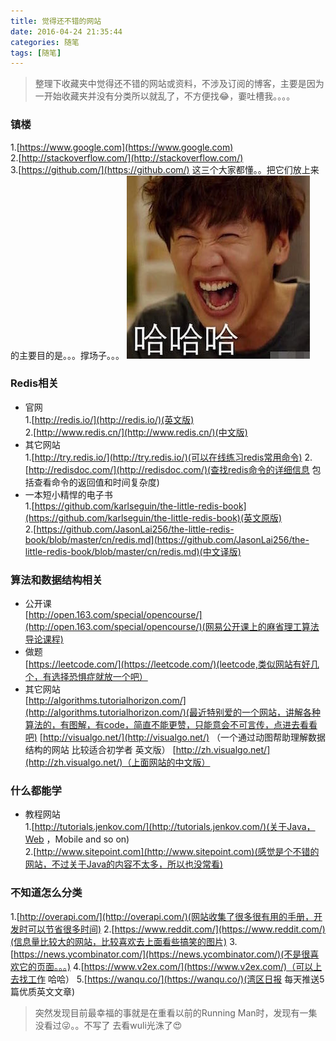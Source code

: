 ```yaml
---
title: 觉得还不错的网站
date: 2016-04-24 21:35:44
categories: 随笔
tags: [随笔]
---
```

>整理下收藏夹中觉得还不错的网站或资料，不涉及订阅的博客，主要是因为一开始收藏夹并没有分类所以就乱了，不方便找😂，嫑吐槽我。。。。

<!-- more -->

### 镇楼   
1.[https://www.google.com](https://www.google.com)   
2.[http://stackoverflow.com/](http://stackoverflow.com/)   
3.[https://github.com/](https://github.com/)
这三个大家都懂。。把它们放上来的主要目的是。。。撑场子。。。
![哈哈哈](/images/liguangzhu3.jpg)
### Redis相关
* 官网   
1.[http://redis.io/](http://redis.io/)(英文版)   
2.[http://www.redis.cn/](http://www.redis.cn/)(中文版)    
* 其它网站   
1.[http://try.redis.io/](http://try.redis.io/)(可以在线练习redis常用命令)
2.[http://redisdoc.com/](http://redisdoc.com/)(查找redis命令的详细信息 包括查看命令的返回值和时间复杂度)
* 一本短小精悍的电子书   
1.[https://github.com/karlseguin/the-little-redis-book](https://github.com/karlseguin/the-little-redis-book)(英文原版)   
2.[https://github.com/JasonLai256/the-little-redis-book/blob/master/cn/redis.md](https://github.com/JasonLai256/the-little-redis-book/blob/master/cn/redis.md)(中文译版)

### 算法和数据结构相关
* 公开课   
[http://open.163.com/special/opencourse/](http://open.163.com/special/opencourse/)(网易公开课上的麻省理工算法导论课程)
* 做题   
[https://leetcode.com/](https://leetcode.com/)(leetcode,类似网站有好几个，有选择恐惧症就放一个吧）
* 其它网站   
[http://algorithms.tutorialhorizon.com/](http://algorithms.tutorialhorizon.com/)(最近特别爱的一个网站，讲解各种算法的，有图解，有code，简直不能更赞，只能意会不可言传，点进去看看吧)
[http://visualgo.net/](http://visualgo.net/) （一个通过动图帮助理解数据结构的网站 比较适合初学者 英文版）
[http://zh.visualgo.net/](http://zh.visualgo.net/)（上面网站的中文版）

### 什么都能学
* 教程网站   
1.[http://tutorials.jenkov.com/](http://tutorials.jenkov.com/)(关于Java，Web ，Mobile and so on)   
2.[http://www.sitepoint.com](http://www.sitepoint.com)(感觉是个不错的网站，不过关于Java的内容不太多，所以也没常看)

### 不知道怎么分类
1.[http://overapi.com/](http://overapi.com/)(网站收集了很多很有用的手册，开发时可以节省很多时间)
2.[https://www.reddit.com/](https://www.reddit.com/)(信息量比较大的网站，比较喜欢去上面看些搞笑的图片)
3.[https://news.ycombinator.com/](https://news.ycombinator.com/)(不是很喜欢它的页面。。。)
4.[https://www.v2ex.com/](https://www.v2ex.com/)（可以上去找工作 哈哈）
5.[https://wanqu.co/](https://wanqu.co/)(湾区日报 每天推送5篇优质英文文章)


>突然发现目前最幸福的事就是在重看以前的Running Man时，发现有一集没看过😜。。不写了 去看wuli光洙了😍